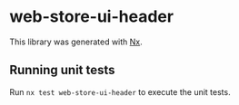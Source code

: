 # web-store-ui-header

This library was generated with [Nx](https://nx.dev).

## Running unit tests

Run `nx test web-store-ui-header` to execute the unit tests.
